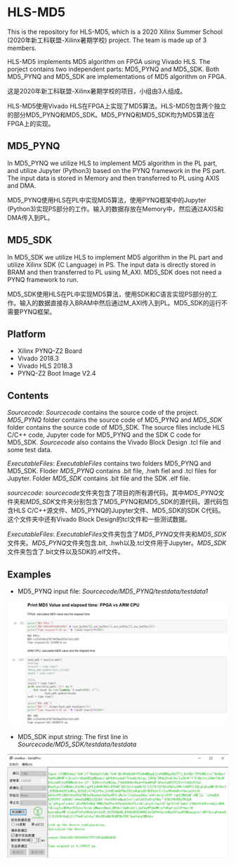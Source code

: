 HLS-MD5
=======
This is the repository for HLS-MD5, which is a 2020 Xilinx Summer School (2020年新工科联盟-Xilinx暑期学校) project. The team is made up of 3 members. 

HLS-MD5 implements MD5 algorithm on FPGA using Vivado HLS. The porject contains two independent parts: MD5_PYNQ and MD5_SDK. Both MD5_PYNQ and MD5_SDK are implementations of MD5 algorithm on FPGA.

这是2020年新工科联盟-Xilinx暑期学校的项目，小组由3人组成。

HLS-MD5使用Vivado HLS在FPGA上实现了MD5算法。HLS-MD5包含两个独立的部分MD5_PYNQ和MD5_SDK。MD5_PYNQ和MD5_SDK均为MD5算法在FPGA上的实现。
## MD5_PYNQ
In MD5_PYNQ we utilize HLS to implement MD5 algorithm in the PL part, and utilize Jupyter (Python3) based on the PYNQ framework in the PS part. The input data is stored in Memory and then transferred to PL using AXIS and DMA.

MD5_PYNQ使用HLS在PL中实现MD5算法，使用PYNQ框架中的Jupyter (Python3)实现PS部分的工作。输入的数据存放在Memory中，然后通过AXIS和DMA传入到PL。 
## MD5_SDK
In MD5_SDK we utilize HLS to implement MD5 algorithm in the PL part and utilize Xilinx SDK (C Language) in PS. The input data is directly stored in BRAM and then transferred to PL using M_AXI. MD5_SDK does not need a PYNQ framework to run.

MD5_SDK使用HLS在PL中实现MD5算法，使用SDK和C语言实现PS部分的工作。输入的数据直接存入BRAM中然后通过M_AXI传入到PL。MD5_SDK的运行不需要PYNQ框架。
## Platform
- Xilinx PYNQ-Z2 Board
- Vivado 2018.3
- Vivado HLS 2018.3
- PYNQ-Z2 Boot Image V2.4 

## Contents
*Sourcecode*: *Sourcecode* contains the source code of the project. *MD5_PYNQ* folder contains the source code of MD5_PYNQ and *MD5_SDK* folder contains the source code of MD5_SDK. The source files include HLS C/C++ code, Jupyter code for MD5_PYNQ and the SDK C code for MD5_SDK. *Sourcecode* also contains the Vivado Block Design .tcl file and some test data.

*ExecutableFiles*: *ExecutableFiles* contains two folders MD5_PYNQ and MD5_SDK. Floder *MD5_PYNQ* contains .bit file, .hwh fiel and .tcl files for Jupyter. Folder *MD5_SDK* contains .bit file and the SDK .elf file.

*sourcecode*: *sourcecode*文件夹包含了项目的所有源代码。其中*MD5_PYNQ*文件夹和*MD5_SDK*文件夹分别包含了MD5_PYNQ和MD5_SDK的源代码。源代码包含HLS C/C++源文件、MD5_PYNQ的Jupyter文件、MD5_SDK的SDK C代码。这个文件夹中还有Vivado Block Design的tcl文件和一些测试数据。

*ExecutableFiles*: *ExecutableFiles*文件夹包含了*MD5_PYNQ*文件夹和*MD5_SDK*文件夹。*MD5_PYNQ*文件夹包含.bit, .hwh以及.tcl文件用于Jupyter。*MD5_SDK*文件夹包含了.bit文件以及SDK的.elf文件。

## Examples
- MD5_PYNQ input file: *Sourcecode/MD5_PYNQ/testdata/testdata1* 
<p align="center">
<img src ="./Images/pic1.jpg">
</p>

- MD5_SDK input string: The first line in *Sourcecode/MD5_SDK/testdata/testdata* 
<p align="center">
<img src ="./Images/pic2.jpg">
</p>

